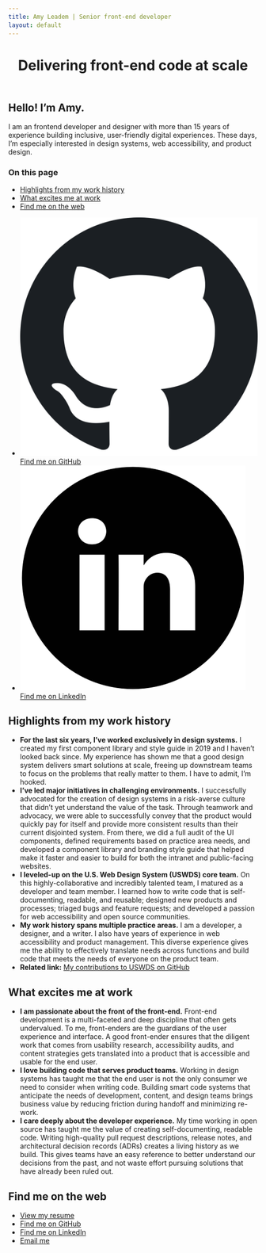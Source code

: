 ```yaml
---
title: Amy Leadem | Senior front-end developer
layout: default
---
```


<div id="intro-screen">
  <div class="grid-column">
    <header aria-labelledby="title">
      <h1 class="font-size-3xl" id="title">Delivering front-end code at scale</h1>
    </header>
  </div>
  <div class="grid-column">
    <div>
      <section aria-label="personal introduction">
        <h2>Hello! I’m Amy. </h2>
        <p>I am an frontend developer and designer with more than 15 years of experience building inclusive, user-friendly digital experiences. These days, I’m especially interested in design systems, web accessibility, and product design.</p>
      </section>
      <nav aria-labelledby="in-page-nav">
        <h3 id="in-page-nav">On this page</h3>
        <ul>
          <li><a href="#highlights"><span>Highlights from my work history</span></a></li>
          <li><a href="#excited"><span>What excites me at work</span></a></li>
          <li><a href="#find-me"><span>Find me on the web</span></a></li>
        </ul>
      </nav>
    </div>
    <section aria-label="find me on the web">
      <ul>
        <li>
          <a href="https://github.com/amyleadem">
            <img src="./assets/img/logo-github.svg" alt="">
            <span>Find me on GitHub</span>
          </a>
        </li>
        <li>
          <a href="https://www.linkedin.com/in/amyleadem/">
            <img src="./assets/img/logo-linkedin.png" alt="">
            <span>Find me on LinkedIn</span>
          </a>
        </li>
      </ul>
    </section>
  </div>
</div>

<section id="highlights" class="highlight-section right-section" aria-labelledby="highlights-description">
  <div class="background-offset"></div>
  <h2 id="highlights-description">Highlights from my work history</h2>
  <div class="list-wrapper">
    <div class="background-offset"></div>
    <ul>
      <li>
        <strong>For the last six years, I’ve worked exclusively in design systems.</strong> I created my first component library and style guide in 2019 and I haven’t looked back since. My experience has shown me that a good design system delivers smart solutions at scale, freeing up downstream teams to focus on the problems that really matter to them. I have to admit, I’m hooked.
      </li>
      <li>
        <strong>I’ve led major initiatives in challenging environments.</strong> I successfully advocated for the creation of design systems in a risk-averse culture that didn’t yet understand the value of the task. Through teamwork and advocacy, we were able to successfully convey that the product would quickly pay for itself and provide more consistent results than their current disjointed system. From there, we did a full audit of the UI components, defined requirements based on practice area needs, and developed a component library and branding style guide that helped make it faster and easier to build for both the intranet and public-facing websites. 
      </li>
      <li>
        <strong>I leveled-up on the U.S. Web Design System (USWDS) core team.</strong> On this highly-collaborative and incredibly talented team, I matured as a developer and team member. I learned how to write code that is self-documenting, readable, and reusable; designed new products and processes; triaged bugs and feature requests; and developed a passion for web accessibility and open source communities. 
      </li>
      <li>
       <strong>My work history spans multiple practice areas.</strong> I am a developer, a designer, and a writer. I also have years of experience in web accessibility and product management. This diverse experience gives me the ability to effectively translate needs across functions and build code that meets the needs of everyone on the product team.
      </li>
      <li>
        <strong>Related link:</strong>
        <a href="https://github.com/uswds/uswds/pulls?q=is%3Apr+is%3Amerged+author%3Aamyleadem">My contributions to USWDS on GitHub</a>
      </li>
    </ul>
  </div>
  <div class="background-offset"></div>
</section>

<section id="work-excite" class="highlight-section left-section" aria-labelledby="excited">
  <h2 id="excited">What excites me at work</h2>
  <div class="background-offset"></div>
  <div class="list-wrapper">
    <ul>
      <li>
        <strong>I am passionate about the front of the front-end.</strong> Front-end development is a multi-faceted and deep discipline that often gets undervalued. To me, front-enders are the guardians of the user experience and interface. A good front-ender ensures that the diligent work that comes from usability research, accessibility audits, and content strategies gets translated into a product that is accessible and usable for the end user.
      </li>
      <li>
        <strong>I love building code that serves product teams.</strong> Working in design systems has taught me that the end user is not the only consumer we need to consider when writing code. Building smart code systems that anticipate the needs of development, content, and design teams brings business value by reducing friction during handoff and minimizing re-work.
      </li>
      <li>
        <strong>I care deeply about the developer experience.</strong> My time working in open source has taught me the value of creating self-documenting, readable code. Writing high-quality pull request descriptions, release notes, and architectural decision records (ADRs) creates a living history as we build. This gives teams have an easy reference to better understand our decisions from the past, and not waste effort pursuing solutions that have already been ruled out.
      </li>
    </ul>
    <div class="background-offset"></div>
  </div>
  <div class="background-offset"></div>
</section>

<footer class="highlight-section" id="contact" aria-labelledby="find-me">
  <h2 id="find-me">Find me on the web</h2>
    <ul>
      <li><a href="https://docs.google.com/document/d/1CeEc1fyeFPyXYsz4cEE-IWk_OOMJKXIVE-H0_ZGXjWk/edit?usp=sharing">View my resume</a></li>
      <li><a href="https://github.com/amyleadem">Find me on GitHub</a></li>
      <li><a href="http://www.linkedin.com/in/amyleadem">Find me on LinkedIn</a></li>
      <li><a href="mailto:amyleadem@gmail.com">Email me</a></li>
    </ul>
</footer>

